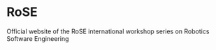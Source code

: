 # RoSE 

Official website of the RoSE international workshop series on Robotics Software Engineering
